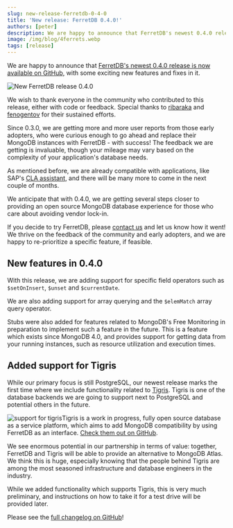 ```yaml
---
slug: new-release-ferretdb-0-4-0
title: 'New release: FerretDB 0.4.0!'
authors: [peter]
description: We are happy to announce that FerretDB's newest 0.4.0 release is now available on GitHub with some exciting new features and fixes in it.
image: /img/blog/4ferrets.webp
tags: [release]
---
```


We are happy to announce that [FerretDB's newest 0.4.0 release is now available on GitHub,](https://github.com/FerretDB/FerretDB/releases/tag/v0.4.0) with some exciting new features and fixes in it.

![New FerretDB release 0.4.0](/img/blog/4ferrets.webp)

<!--truncate-->

We wish to thank everyone in the community who contributed to this release, either with code or feedback.
Special thanks to [ribaraka](https://github.com/ribaraka) and [fenogentov](https://github.com/fenogentov) for their sustained efforts.

Since 0.3.0, we are getting more and more user reports from those early adopters, who were curious enough to go ahead and replace their MongoDB instances with FerretDB - with success!
The feedback we are getting is invaluable, though your mileage may vary based on the complexity of your application's database needs.

As mentioned before, we are already compatible with applications, like SAP's [CLA assistant](https://github.com/cla-assistant), and there will be many more to come in the next couple of months.

We anticipate that with 0.4.0, we are getting several steps closer to providing an open source MongoDB database experience for those who care about avoiding vendor lock-in.

If you decide to try FerretDB, please [contact us](http://www.ferretdb.io/contact) and let us know how it went!
We thrive on the feedback of the community and early adopters, and we are happy to re-prioritize a specific feature, if feasible.

## New features in 0.4.0

With this release, we are adding support for specific field operators such as `$setOnInsert`, `$unset` and `$currentDate`.

We are also adding support for array querying and the `$elemMatch` array query operator.

Stubs were also added for features related to MongoDB's Free Monitoring in preparation to implement such a feature in the future.
This is a feature which exists since MongoDB 4.0, and provides support for getting data from your running instances, such as resource utilization and execution times.

## Added support for Tigris

While our primary focus is still PostgreSQL, our newest release marks the first time where we include functionality related to [Tigris](http://www.tigrisdata.com).
Tigris is one of the database backends we are going to support next to PostgreSQL and potential others in the future.

![support for tigris](/img/blog/cf73bb31-fa1b-4465-8277-e73da46127de-1650484034538-1-300x120.png)Tigris is a work in progress, fully open source database as a service platform, which aims to add MongoDB compatibility by using FerretDB as an interface.
[Check them out on GitHub](https://github.com/tigrisdata).

We see enormous potential in our partnership in terms of value: together, FerretDB and Tigris will be able to provide an alternative to MongoDB Atlas.
We think this is huge, especially knowing that the people behind Tigris are among the most seasoned infrastructure and database engineers in the industry.

While we added functionality which supports Tigris, this is very much preliminary, and instructions on how to take it for a test drive will be provided later.

Please see the [full changelog on GitHub](https://github.com/FerretDB/FerretDB/releases/tag/v0.4.0)!
